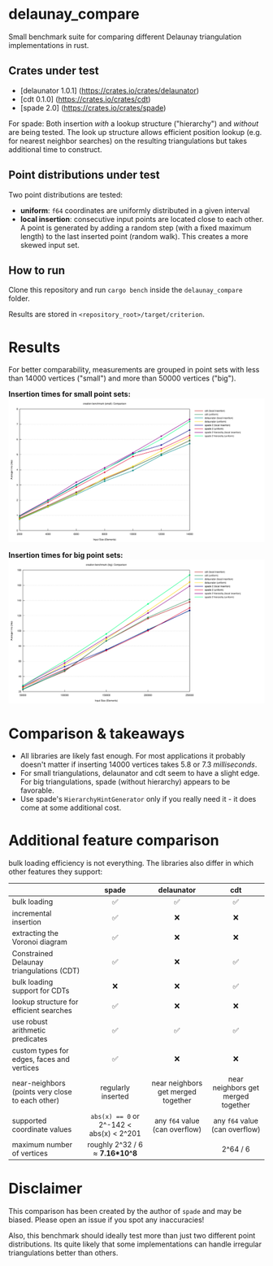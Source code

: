 # delaunay_compare

Small benchmark suite for comparing different Delaunay triangulation implementations in rust.

## Crates under test

 - [delaunator 1.0.1] (https://crates.io/crates/delaunator)
 - [cdt 0.1.0] (https://crates.io/crates/cdt)
 - [spade 2.0] (https://crates.io/crates/spade)

For spade: Both insertion *with* a lookup structure ("hierarchy") and *without* are being tested.
The look up structure allows efficient position lookup (e.g. for nearest neighbor searches) on the resulting triangulations but takes additional time to construct.

## Point distributions under test

Two point distributions are tested:
 - **uniform**: `f64` coordinates are uniformly distributed in a given interval
 - **local insertion**: consecutive input points are located close to each other. A point is generated by adding a random step (with a fixed maximum length) to the last inserted point (random walk). This creates a more skewed input set.

 ## How to run

 Clone this repository and run `cargo bench` inside the `delaunay_compare` folder.

 Results are stored in `<repository_root>/target/criterion`.

# Results

For better comparability, measurements are grouped in point sets with less than 14000 vertices ("small") and more than 50000 vertices ("big").

**Insertion times for small point sets:**
![Measurements on small inputs](lines_small.svg)

**Insertion times for big point sets:**
![Measurements on bigger inputs](lines_big.svg)

# Comparison & takeaways

 * All libraries are likely fast enough. For most applications it probably doesn't matter if inserting 14000 vertices takes 5.8 or 7.3 *milliseconds*.
 * For small triangulations, delaunator and cdt seem to have a slight edge. For big triangulations, spade (without hierarchy) appears to be favorable.
 * Use spade's `HierarchyHintGenerator` only if you really need it - it does come at some additional cost.

 # Additional feature comparison

bulk loading efficiency is not everything. The libraries also differ in which other features they support:

|                                                  |                   spade                  |             delaunator             |                 cdt                |
|--------------------------------------------------|:----------------------------------------:|:----------------------------------:|:----------------------------------:|
| bulk loading                                     |                     ✅                   |                  ✅                |                  ✅                |
| incremental insertion                            |                     ✅                   |                  ❌                |                  ❌                |
| extracting the Voronoi diagram                   |                     ✅                   |                  ❌                |                  ❌                |
| Constrained Delaunay triangulations (CDT)        |                     ✅                   |                  ❌                |                  ✅                |
| bulk loading support for CDTs                    |                     ❌                   |                  ❌                |                  ✅                |
| lookup structure for efficient searches          |                     ✅                   |                  ❌                |                  ❌                |
| use robust arithmetic predicates                 |                     ✅                   |                  ✅                |                  ✅                |
| custom types for edges, faces and vertices       |                     ✅                   |                  ❌                |                  ❌                |
| near-neighbors (points very close to each other) | regularly inserted                       | near neighbors get merged together | near neighbors get merged together |
| supported coordinate values                      | `abs(x) == 0` or 2^-142 < abs(x) < 2^201 | any `f64` value (can overflow)     | any `f64` value (can overflow)     |
| maximum number of vertices                       | roughly 2^32 / 6 ≈ **7.16*10^8**         |                                    | 2^64 / 6                           |

# Disclaimer

This comparison has been created by the author of `spade` and may be biased. Please open an issue if you spot any inaccuracies!

Also, this benchmark should ideally test more than just two different point distributions. Its quite likely that some implementations can handle irregular triangulations better than others.